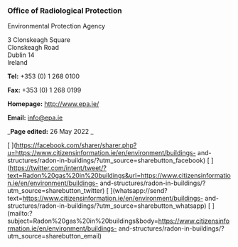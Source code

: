 ###  Office of Radiological Protection

Environmental Protection Agency

3 Clonskeagh Square  
Clonskeagh Road  
Dublin 14  
Ireland

**Tel:** +353 (0) 1 268 0100

**Fax:** +353 (0) 1 268 0199

**Homepage:** [ http://www.epa.ie/ ](http://www.epa.ie/)

**Email:** [ info@epa.ie ](mailto:info@epa.ie)

_**Page edited:** 26 May 2022 _

[
](https://facebook.com/sharer/sharer.php?u=https://www.citizensinformation.ie/en/environment/buildings-
and-structures/radon-in-buildings/?utm_source=sharebutton_facebook) [
](https://twitter.com/intent/tweet/?text=Radon%20gas%20in%20buildings&url=https://www.citizensinformation.ie/en/environment/buildings-
and-structures/radon-in-buildings/?utm_source=sharebutton_twitter) [
](whatsapp://send?text=https://www.citizensinformation.ie/en/environment/buildings-
and-structures/radon-in-buildings/?utm_source=sharebutton_whatsapp) [
](mailto:?subject=Radon%20gas%20in%20buildings&body=https://www.citizensinformation.ie/en/environment/buildings-
and-structures/radon-in-buildings/?utm_source=sharebutton_email) [
](javascript:void\(0\))
